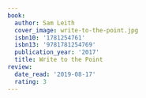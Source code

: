 ```yaml
---
book:
  author: Sam Leith
  cover_image: write-to-the-point.jpg
  isbn10: '1781254761'
  isbn13: '9781781254769'
  publication_year: '2017'
  title: Write to the Point
review:
  date_read: '2019-08-17'
  rating: 3
---
```

